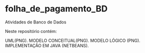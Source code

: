 # folha_de_pagamento_BD
Atividades de Banco de Dados


Neste repositório contém:

UML(PNG).
MODELO CONCEITUAL(PNG).
MODELO LÓGICO (PNG).
IMPLEMENTAÇÃO EM JAVA (NETBEANS).
